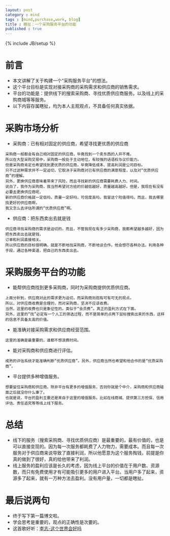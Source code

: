 ```yaml
---
layout: post
category : mind
tags : [mind,purchase,work, blog]
title : 瞎扯：一个采购服务平台的功能
published : true
---
```

{% include JB/setup %}



# 前言
- 本文讲解了关于构建一个“采购服务平台”的想法。
- 这个平台目标是实现对接采购商的采购需求和供应商的销售需求。
- 平台的功能是：提供线下的搜索采购商、寻找优质供应商服务。以及线上的采购商城等等服务。
- 以下内容存属瞎扯，均为本人主观观点，不具备任何真实依据。

# 采购市场分析

- 采购商：已有相对固定的供应商，希望寻找更优质的供应商

```
采购商一般都会有自己相对固定的供应商，毕竟找到一个卖东西的人并不难。
所以在大型采购交易中，采购商一般处于主动地位，有较强的话语权与议价能力。
但是采购商肯定也希望找到更优质的供应商，毕竟降低成本、提高利润是公司目标。
只不过这种需求并不一定迫切，它取决于采购商对已有供应商的满意程度，以及对“优质供应商”的理解。
另外，更换供应商意味着带来了风险，而且寻找新的供应商需要耗费人力、时间。
说白了，我作为采购商，我当然希望对方给的价越低越好，质量越高越好。但是，我现在有没有必要去更换供应商呢，
新的供应商价格就一定低吗，质量一定好吗，可信度高吗，我冒这个险值得吗，而且，我去哪里找更好的供应商啊，
我又怎么去评估所谓的“优质供应商”啊。
```

- 供应商：把东西卖出去就是钱

```
供应商寻找采购商的需求是迫切的，而且，不管我现在有多少采购商，我都希望越多越好，因为把东西卖出去就是钱，
订单和利润直接相关。
所以供应商的目标很明确，就是不断地找采购商，不断地谈合作。他会想尽各种办法，利用各种手段，通过各种渠道，把自己的东西卖出去。
```

# 采购服务平台的功能

- 能帮供应商找到更多采购商，同时为采购商提供优质供应商。

```
上面分析到，供应商对此的需求更为迫切，而采购商则抱有可有可无的观点。
所以，对供应商收费是合理的，而对采购商，坚决不应该收费。
当然，这里的收费也只是象征性的，类似于“会员费”。真正的盈利方式在下面。
另外，这里的“找”必定有一个人工的筛选过程，而不是简单的点两下鼠标搜索出来的东西，这样的信息不具备太高的价值。
```

- 能准确对接采购需求和供应商经营范围。

```
这里的准确是最重要的，谁都不想浪费时间。
```

- 能对采购商和供应商进行评估。

```
成熟的评估系统才能准确判断“优质供应商”。另外，供应商当然也希望和他合作的是“优质采购商”。
```

- 平台提供多种增值服务。

```
想要留住采购商和供应商，除非平台有更多的增值服务，否则你就是个中介，采购商和供应商碰面之后就没你什么事了。
也就是说，平台的盈利主要还是来自于这里的增值服务。比如在线商城、提供第三方担保、信用评估、责任追究等等线上线下服务。
```

# 总结

- 线下的服务（搜索采购商、寻找优质供应商）是最重要的，最有价值的，也是可以直接变现的。因为每一次服务都耗费了人力物力，需要成本。而且每一次服务对于供应商来说导致了直接利润，所以他愿意为这个服务掏钱，前提是你真的做到了很好，真的给他带来了利润。
- 线上服务的盈利应该是长久的考虑，因为线上平台的价值在于用户数、资源数，而只有免费使用才有可能吸引更多的用户进入平台。当用户多了起来，资源多了起来，就有一万种方法去盈利。没有用户量，一切都是瞎扯。


# 最后说两句

- 终于写下第一篇博文啦。
- 学会思考是重要的，观点的正确性是次要的。
- 这首歌好听：[李志-这个世界会好吗](http://music.163.com/#/song?id=30967310)
